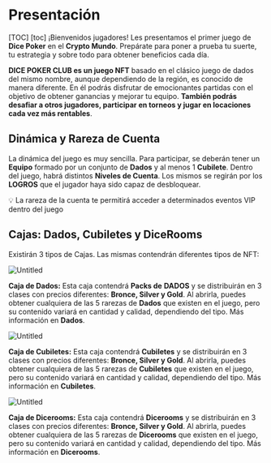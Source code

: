 # Presentación
[TOC]
[toc]
¡Bienvenidos jugadores! Les presentamos el primer juego de **Dice Poker** en el **Crypto Mundo**. Prepárate para poner a prueba tu suerte, tu estrategia y sobre todo para obtener beneficios cada día.

**DICE POKER CLUB es un juego NFT** basado en el clásico juego de dados del mismo nombre, aunque dependiendo de la región, es conocido de manera diferente. En él podrás disfrutar de emocionantes partidas con el objetivo de obtener ganancias y mejorar tu equipo. **También podrás desafiar a otros jugadores, participar en torneos y jugar en locaciones cada vez más rentables**.

## **Dinámica y Rareza de Cuenta**

La dinámica del juego es muy sencilla. Para participar, se deberán tener un **Equipo** formado por un conjunto de **Dados** y al menos 1 **Cubilete**. Dentro del juego, habrá distintos **Niveles de Cuenta**. Los mismos se regirán por los **LOGROS** que el jugador haya sido capaz de desbloquear.

💡 La rareza de la cuenta te permitirá acceder a determinados eventos VIP dentro del juego

## **Cajas: Dados, Cubiletes y DiceRooms**

Existirán 3 tipos de Cajas. Las mismas contendrán diferentes tipos de NFT:

![Untitled](https://s3-us-west-2.amazonaws.com/secure.notion-static.com/de2ca784-50b3-4b96-bc6e-9d8a1d030764/Untitled.png)

**Caja de Dados:** Esta caja contendrá **Packs de** **DADOS** y se distribuirán en 3 clases con precios diferentes: **Bronce, Silver y Gold**. Al abrirla, puedes obtener cualquiera de las 5 rarezas de **Dados** que existen en el juego, pero su contenido variará en cantidad y calidad, dependiendo del tipo. Más información en **Dados**.

![Untitled](https://s3-us-west-2.amazonaws.com/secure.notion-static.com/de2ca784-50b3-4b96-bc6e-9d8a1d030764/Untitled.png)

**Caja de Cubiletes:** Esta caja contendrá **Cubiletes** y se distribuirán en 3 clases con precios diferentes: **Bronce, Silver y Gold**. Al abrirla, puedes obtener cualquiera de las 5 rarezas de **Cubiletes** que existen en el juego, pero su contenido variará en cantidad y calidad, dependiendo del tipo. Más información en **Cubiletes**.

![Untitled](https://s3-us-west-2.amazonaws.com/secure.notion-static.com/de2ca784-50b3-4b96-bc6e-9d8a1d030764/Untitled.png)

**Caja de Dicerooms:** Esta caja contendrá **Dicerooms** y se distribuirán en 3 clases con precios diferentes: **Bronce, Silver y Gold**. Al abrirla, puedes obtener cualquiera de las 5 rarezas de **Dicerooms** que existen en el juego, pero su contenido variará en cantidad y calidad, dependiendo del tipo. Más información en **Dicerooms**.
